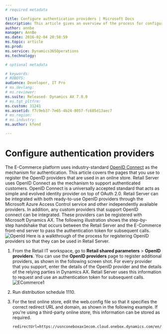 ```yaml
---
# required metadata

title: Configure authentication providers | Microsoft Docs
description: This article gives an overview of the process for configuring a new OpenID authentication provider in Microsoft Dynamics AX.
author: annbe
manager: AnnBe
ms.date: 2016-02-04 20:58:59
ms.topic: article
ms.prod: 
ms.service: Dynamics365Operations
ms.technology: 

# optional metadata

# keywords: 
# ROBOTS: 
audience: Developer, IT Pro
# ms.devlang: 
# ms.reviewer: 
ms.suite: Released- Dynamics AX 7.0.0
# ms.tgt_pltfrm: 
ms.custom: 31241
ms.assetid: f7c9eb37-7e65-4b24-8057-fc685d13aec7
# ms.region: 
# ms.industry: 
ms.author: kfend

---
```


# Configure authentication providers

The E-Commerce platform uses industry-standard [OpenID Connect](http://openid.net/connect/) as the mechanism for authentication. This article covers the pages that you use to register the OpenID providers that are used in an online store. Retail Server uses OpenID Connect as the mechanism to support authenticated customers. OpenID Connect is a universally accepted standard that acts as simple and evolved identity provider on top of OAuth 2.0. Retail Server can be integrated with both ready-to-use OpenID providers through the Microsoft Azure Access Control service and other independently available providers. In addition, any custom providers that support OpenID connect can be integrated. These providers can be registered with Microsoft Dynamics AX. The following illustration shows the step-by-step handshake that occurs between the Retail Server and the E-Commerce front-end server to pass the authentication token for subsequent calls. ![OpenId](media/OpenId-1024x540.png) Here is a walkthrough of the process for registering OpenID providers so that they can be used in Retail Server.

1.  From the Retail IT workspace, go to **Retail shared parameters** &gt; **OpenID providers**. You can use the **OpenID providers** page to register additional providers, as shown in the following screen shot. For every provider that you support, enter the details of the OpenID provider and the details of the relying parties in Dynamics AX. Retail Server uses this information to request and use an authentication token for subsequent calls. ![ECommerce1](media/ECommerce1-1024x430.png)
2.  Run distribution schedule 1110.
3.  For the test online store, edit the web.config file so that it specifies the correct redirect URL and domain, as shown in the following example. If you're using a third-party online store, this information can be stored as required.

        redirectUrl=https://usnconeboxax1ecom.cloud.onebox.dynamics.com/en/Pages/OauthV2Redirect/OauthV2Redirect.aspx



